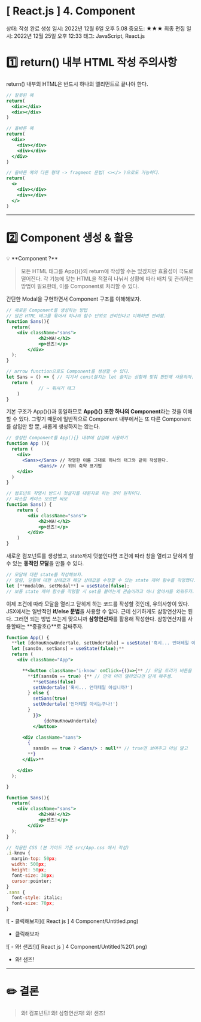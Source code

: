 # [ React.js ] 4. Component

상태: 작성 완료
생성 일시: 2022년 12월 6일 오후 5:08
중요도: ★★★
최종 편집 일시: 2022년 12월 25일 오후 12:33
태그: JavaScript, React.js

# 1️⃣ return() 내부 HTML 작성 주의사항

  return() 내부의 HTML은 반드시 하나의 엘리먼트로 끝나야 한다.

```jsx
// 잘못된 예
return(
  <div></div>
  <div></div>
)

// 올바른 예
return(
  <div>
    <div></div>
    <div></div>
  </div>
)

// 올바른 예의 다른 형태 -> fragment 문법( <></> )으로도 가능하다. 
return(
  <>
    <div></div>
    <div></div>
  </>
)
```

---

# 2️⃣ Component 생성 & 활용

<aside>
💡 **Component ?**

> 모든 HTML 태그를 App(){}의 return에 작성할 수는 있겠지만 효율성이 극도로 떨어진다. 각 기능에 맞는 HTML을 적절히 나눠서 상황에 따라 배치 및 관리하는 방법이 필요한데, 이를 Component로 처리할 수 있다.
> 
</aside>

  간단한 Modal을 구현하면서 Component 구조를 이해해보자.


```jsx
// 새로운 Component를 생성하는 방법
// 많은 HTML 태그를 묶어서 하나의 함수 단위로 관리한다고 이해하면 편리함.
function Sans(){
  return(
    <div className="sans">
			<h2>WA!</h2>
			<p>샌즈!</p>
		</div>
  );
}
```

```jsx
// arrow function으로도 Component를 생성할 수 있다.
let Sans = () => { // 여기서 const쓸지는 let 쓸지는 상황에 맞춰 판단해 사용하자.
  return (
			// ~ 뭐시기 태그
	) 
}
```

  기본 구조가 App(){}과 동일하므로 **App(){} 또한 하나의 Component**라는 것을 이해할 수 있다.
  그렇기 때문에 일반적으로 Component 내부에서는 또 다른 Component를 삽입만 할 뿐, 새롭게 생성하지는 않는다.

 

```jsx
// 생성한 Component를 App(){} 내부에 삽입해 사용하기
function App (){
  return (
    <div>
      <Sans></Sans> // 작명한 이름 그대로 하나의 태그와 같이 작성한다.
			<Sans/> // 위의 축약 표기법
    </div>
  )
}

// 컴포넌트 작명시 반드시 첫글자를 대문자로 하는 것이 원칙이다.
// 파스칼 케이스 모르면 바보
function Sans() { 
	return (
		<div className="sans">
			<h2>WA!</h2>
			<p>샌즈!</p>
		</div>
	)
}
```

  새로운 컴포넌트를 생성했고, state까지 덧붙인다면 조건에 따라 창을 열리고 닫히게 할 수 있는 **동적인 모달**을 만들 수 있다.

```jsx
// 모달에 대한 state를 작성해보자.
// 열림, 닫힘에 대한 상태값과 해당 상태값을 수정할 수 있는 state 제어 함수를 작명했다.
let [**modalOn, setModal**] = useState(false);
// 보통 state 제어 함수를 작명할 시 set을 붙이는게 관습이라고 하니 알아서들 외워두자...
```

  이제 조건에 따라 모달을 열리고 닫히게 하는 코드를 작성할 것인데, 유의사항이 있다.
  JSX에서는 일반적인 **if/else 문법**을 사용할 수 없다. 근데 신기하게도 삼항연산자는 된다. 그러면 되는 방법 쓰는게 맞으니까 **삼항연산자**를 활용해 작성한다.
  삼항연산자를 사용할때는 **중괄호{}**로 감싸주자.

```jsx
function App() {
  **let [doYouKnowUndertale, setUndertale] = useState('혹시... 언더테일 아십니까?');
  let [sansOn, setSans] = useState(false);**
  return (
    <div className="App">

      **<button className='i-know' onClick={()=>{** // 모달 트리거 버튼을 작성
        **if(sansOn == true) {** // 만약 이미 열려있다면 닫게 해주셈.
          **setSans(false)
          setUndertale('혹시... 언더테일 아십니까?')
        } else {
          setSans(true)
          setUndertale('언더테일 아시는구나!')
        }
		  }}>
			  {doYouKnowUndertale}
		  </button>

      <div className="sans">
        {
          sansOn == true ? <Sans/> : null** // true면 보여주고 아님 말고
        **}
      </div>**

    </div>
  );

}

function Sans(){
  return(
    <div className="sans">
			<h2>WA!</h2>
			<p>샌즈!</p>
		</div>
  );
}

// 적용한 CSS (본 가이드 기준 src/App.css 에서 작성)
.i-know {
  margin-top: 50px;
  width: 500px;
  height: 50px;
  font-size: 30px;
  cursor:pointer;
}
.sans {
  font-style: italic;
  font-size: 70px;
}
```

![  - 클릭해보자]([ React js ] 4 Component/Untitled.png)

  - 클릭해보자

![  - 와! 샌즈!]([ React js ] 4 Component/Untitled%201.png)

  - 와! 샌즈!

---

# ✏️ 결론

> 와! 컴포넌트!
와! 삼항연산자!
와! 샌즈!